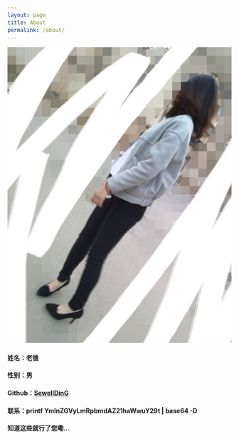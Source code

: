 ```yaml
---
layout: page
title: About
permalink: /about/
---
```


![about](/assets/images/about.jpg)

#### **姓名：老锥**

#### **性别：男**

#### **Github：[SewellDinG](https://github.com/SewellDinG)**

#### **联系：printf YmlnZGVyLmRpbmdAZ21haWwuY29t | base64 -D**

#### **知道这些就行了您嘞…**